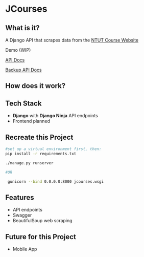 # JCourses
## What is it?
A Django API that scrapes data from the [NTUT Course Website](https://aps.ntut.edu.tw/course/tw/course.jsp)

Demo (WIP)

[API Docs](https://jcourses.lostmypillow.duckdns.org/api/docs)

[Backup API Docs](https://jcourses.onrender.com/api/docs)
## How does it work?

## Tech Stack
 - **Django** with **Django Ninja** API endpoints
 - Frontend planned


## Recreate this Project

```bash
#set up a virtual environment first, then:
pip install -r requirements.txt

./manage.py runserver

#OR

 gunicorn --bind 0.0.0.0:8000 jcourses.wsgi
```

## Features
- API endpoints
- Swagger
- BeautifulSoup web scraping


## Future for this Project

- Mobile App
